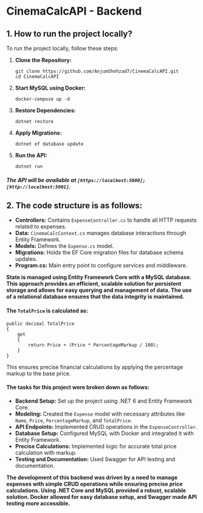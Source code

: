 # CinemaCalcAPI - Backend

## 1. How to run the project **locally**?

To run the project locally, follow these steps:

1. **Clone the Repository:**
   ```
   git clone https://github.com/AnjumShehzad7/CinemaCalcAPI.git
   cd CinemaCalcAPI
   ```
2. **Start MySQL using Docker:**
   ```
   docker-compose up -d
   ```
3. **Restore Dependencies:**
   ```
   dotnet restore
   ```
4. **Apply Migrations:**
   ```
   dotnet ef database update
   ```
5. **Run the API:**
   ```
   dotnet run
   ```
##### The API will be available at `[https://localhost:5000];[http://localhost:5001]`.

## 2. The code structure is as follows:
- **Controllers:** Contains `ExpenseController.cs` to handle all HTTP requests related to expenses.
- **Data:** `CinemaCalcContext.cs` manages database interactions through Entity Framework.
- **Models:** Defines the `Expense.cs` model.
- **Migrations:** Holds the EF Core migration files for database schema updates.
- **Program.cs:** Main entry point to configure services and middleware.

**State is managed using Entity Framework Core with a MySQL database. This approach provides an 
efficient, scalable solution for persistent storage and allows for easy querying and management 
of data. The use of a relational database ensures that the data integrity is maintained.**

#### The `TotalPrice` is calculated as:
```
public decimal TotalPrice 
{ 
    get 
    { 
        return Price + (Price * PercentageMarkup / 100); 
    }
}
```
This ensures precise financial calculations by applying the percentage markup to the base price.

#### The tasks for this project were broken down as follows:

- **Backend Setup:** Set up the project using .NET 6 and Entity Framework Core.
- **Modeling:** Created the `Expense` model with necessary attributes like `Name`, `Price`, `PercentageMarkup`, and `TotalPrice`.
- **API Endpoints:** Implemented CRUD operations in the `ExpenseController`.
- **Database Setup:** Configured MySQL with Docker and integrated it with Entity Framework.
- **Precise Calculations:** Implemented logic for accurate total price calculation with markup.
- **Testing and Documentation:** Used Swagger for API testing and documentation.

**The development of this backend was driven by a need to manage expenses with simple CRUD 
operations while ensuring precise price calculations. Using .NET Core and MySQL provided 
a robust, scalable solution. Docker allowed for easy database setup, and Swagger made API testing more accessible.**
